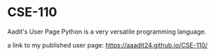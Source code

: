 # CSE-110
Aadit's User Page
Python is a very versatile programming language.

a link to my published user page:
https://aaadit24.github.io/CSE-110/
